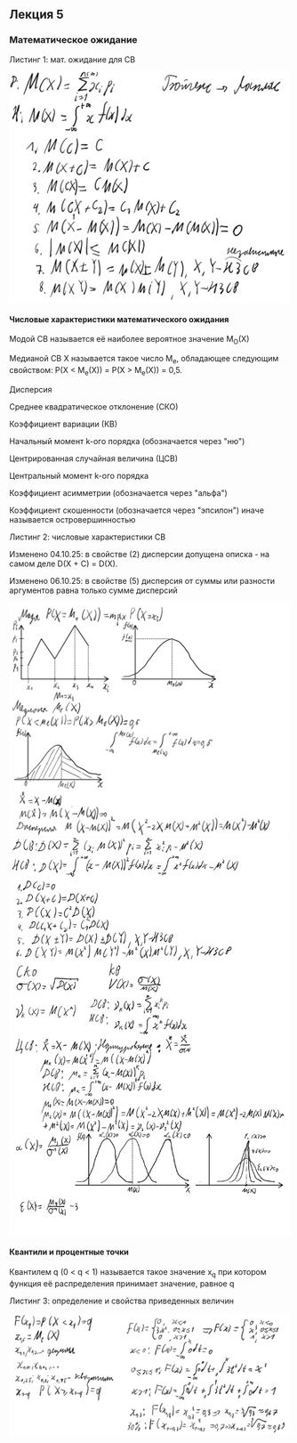 ## Лекция 5

### Математическое ожидание

Листинг 1: мат. ожидание для СВ

<img src=source-figures/lect5-list1.png>

#### Числовые характеристики математического ожидания

Модой СВ называется её наиболее вероятное значение M<sub>O</sub>(X)

Медианой СВ X называется такое число M<sub>e</sub>, обладающее следующим свойством: P(X < M<sub>e</sub>(X)) = P(X > M<sub>e</sub>(X)) = 0,5.

Дисперсия

Среднее квадратическое отклонение (СКО)

Коэффициент вариации (КВ)

Начальный момент k-ого порядка (обозначается через "ню")

Центрированная случайная величина (ЦСВ)

Центральный момент k-ого порядка

Коэффициент асимметрии (обозначается через "альфа")

Коэффициент скошенности (обозначается через "эпсилон") иначе называется островершинностью

Листинг 2: числовые характеристики СВ

Изменено 04.10.25: в свойстве (2) дисперсии допущена описка - на самом деле D(X + C) = D(X).

Изменено 06.10.25: в свойстве (5) дисперсия от суммы или разности аргументов равна только сумме дисперсий

<img src=source-figures/lect5-list2p1.png>
<img src=source-figures/lect5-list2p2.png>

#### Квантили и процентные точки

Квантилем q (0 < q < 1) называется такое значение x<sub>q</sub> при котором функция её распределения принимает значение, равное q

Листинг 3: определение и свойства приведенных величин

<img src=source-figures/lect5-list3.png>

